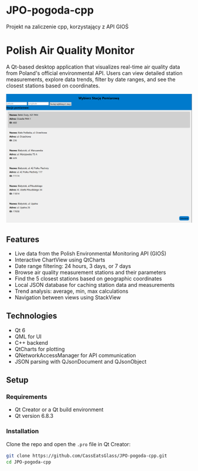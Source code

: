 # JPO-pogoda-cpp
Projekt na zaliczenie cpp, korzystający z API GIOŚ


# Polish Air Quality Monitor

A Qt-based desktop application that visualizes real-time air quality data from Poland's official environmental API. Users can view detailed station measurements, explore data trends, filter by date ranges, and see the closest stations based on coordinates.

![Screenshot](listscreenshot.png)

## Features

- Live data from the Polish Environmental Monitoring API (GIOŚ)
- Interactive ChartView using QtCharts
- Date range filtering: 24 hours, 3 days, or 7 days
- Browse air quality measurement stations and their parameters
- Find the 5 closest stations based on geographic coordinates
- Local JSON database for caching station data and measurements
- Trend analysis: average, min, max calculations
- Navigation between views using StackView

## Technologies
- Qt 6
- QML for UI
- C++ backend
- QtCharts for plotting
- QNetworkAccessManager for API communication
- JSON parsing with QJsonDocument and QJsonObject

## Setup

### Requirements

- Qt Creator or a Qt build environment
- Qt version 6.8.3

### Installation

Clone the repo and open the `.pro` file in Qt Creator:

```bash
git clone https://github.com/CassEatsGlass/JPO-pogoda-cpp.git
cd JPO-pogoda-cpp
